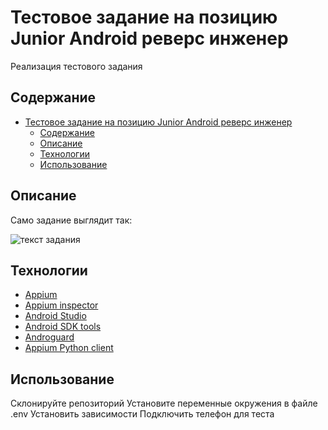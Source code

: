 # Тестовое задание на позицию  Junior Android реверс инженер
Реализация тестового задания

## Содержание
- [Тестовое задание на позицию  Junior Android реверс инженер](#тестовое-задание-на-позицию--junior-android-реверс-инженер)
  - [Содержание](#содержание)
  - [Описание](#описание)
  - [Технологии](#технологии)
  - [Использование](#использование)

## Описание
Само задание выглядит так:

![текст задания](https://i.ibb.co/tX3GyS8/2023-08-13-071147.png)

## Технологии
- [Appium](http://appium.io/docs/en/2.0/)
- [Appium inspector](https://github.com/appium/appium-inspector)
- [Android Studio](https://developer.android.com/studio)
- [Android SDK tools](https://developer.android.com/tools)
- [Androguard](https://github.com/androguard/androguard)
- [Appium Python client](https://pypi.org/project/Appium-Python-Client/)

## Использование
Склонируйте репозиторий
Установите переменные окружения в файле .env
Установить зависимости
Подключить телефон для теста

